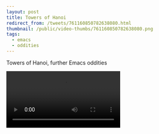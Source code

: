 ```yaml
---
layout: post
title: Towers of Hanoi
redirect_from: /tweets/761160850782638080.html
thumbnail: /public/video-thumbs/761160850782638080.png
tags:
  - emacs
  - oddities
---
```


Towers of Hanoi, further Emacs oddities

<video controls autoplay loop>
  <source src="/public/videos/761160850782638080.mp4" type="video/mp4">
    Sorry your browser does not support the video tag, maybe time to upgrade?
</video>
